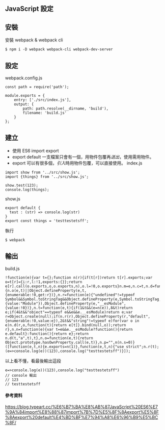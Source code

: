 ## JavaScript 設定
## 安裝
安裝 webpack & webpack cli
```
$ npm i -D webpack webpack-cli webpack-dev-server
```
## 設定
webpack.config.js
```
const path = require('path');

module.exports = {
	entry: ['./src/index.js'],
	output: {
		path: path.resolve(__dirname, 'build'),
		filename: 'build.js'
	}
};
```
## 建立
* 使用 ES6 import export
* export default 一支檔案只會有一個，用物件包覆再*送出*，使用需用物件。
* export 可以有很多個，*引入*時用物件包覆，可以直接使用。
index.js
```
import show from '../src/show.js';
import {things} from '../src/show.js';

show.test(123);
console.log(things);
```
show.js
```
export default {
  test : (str) => console.log(str)
}
export const things = 'testtestetsff';
```
執行
```
$ webpack
```
## 輸出
build.js
```
!function(e){var t={};function n(r){if(t[r])return t[r].exports;var o=t[r]={i:r,l:!1,exports:{}};return e[r].call(o.exports,o,o.exports,n),o.l=!0,o.exports}n.m=e,n.c=t,n.d=function(e,t,r){n.o(e,t)||Object.defineProperty(e,t,{enumerable:!0,get:r})},n.r=function(e){"undefined"!=typeof Symbol&&Symbol.toStringTag&&Object.defineProperty(e,Symbol.toStringTag,{value:"Module"}),Object.defineProperty(e,"__esModule",{value:!0})},n.t=function(e,t){if(1&t&&(e=n(e)),8&t)return e;if(4&t&&"object"==typeof e&&e&&e.__esModule)return e;var r=Object.create(null);if(n.r(r),Object.defineProperty(r,"default",{enumerable:!0,value:e}),2&t&&"string"!=typeof e)for(var o in e)n.d(r,o,function(t){return e[t]}.bind(null,o));return r},n.n=function(e){var t=e&&e.__esModule?function(){return e.default}:function(){return e};return n.d(t,"a",t),t},n.o=function(e,t){return Object.prototype.hasOwnProperty.call(e,t)},n.p="",n(n.s=0)}([function(e,t,n){e.exports=n(1)},function(e,t,n){"use strict";n.r(t);(e=>console.log(e))(123),console.log("testtestetsff")}]);
```
以上看不懂，看最後輸出這段 
```
e=>console.log(e))(123),console.log("testtestetsff")
// console 輸出
// 123
// testtestetsff
```
#### 參考資料
https://blog.typeart.cc/%E6%B7%BA%E8%AB%87JavaScript%20ES6%E7%9A%84import%E8%88%87import%7B%7D%E5%8F%8Aexport%E5%8F%8Aexport%20default%E4%BD%BF%E7%94%A8%E6%96%B9%E5%BC%8F/